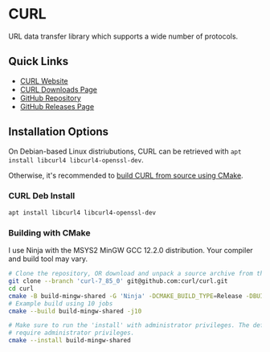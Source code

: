 # CURL

URL data transfer library which supports a wide number of protocols.

## Quick Links

- [CURL Website](https://curl.se/)
- [CURL Downloads Page](https://curl.se/download.html)
- [GitHub Repository](https://github.com/curl/curl)
- [GitHub Releases Page](https://github.com/curl/curl/releases)

## Installation Options

On Debian-based Linux distriubutions, CURL can be retrieved with `apt install libcurl4 libcurl4-openssl-dev`.

Otherwise, it's recommended to [build CURL from source using CMake](#building-with-cmake).

### CURL Deb Install

`apt install libcurl4 libcurl4-openssl-dev`

### Building with CMake

I use Ninja with the MSYS2 MinGW GCC 12.2.0 distribution. Your compiler and build tool may vary.

``` sh
# Clone the repository, OR download and unpack a source archive from the downloads page
git clone --branch 'curl-7_85_0' git@github.com:curl/curl.git
cd curl
cmake -B build-mingw-shared -G 'Ninja' -DCMAKE_BUILD_TYPE=Release -DBUILD_TESTING=OFF
# Example build using 10 jobs
cmake --build build-mingw-shared -j10

# Make sure to run the 'install' with administrator privileges. The default install directory will
# require administrator privileges.
cmake --install build-mingw-shared
```

